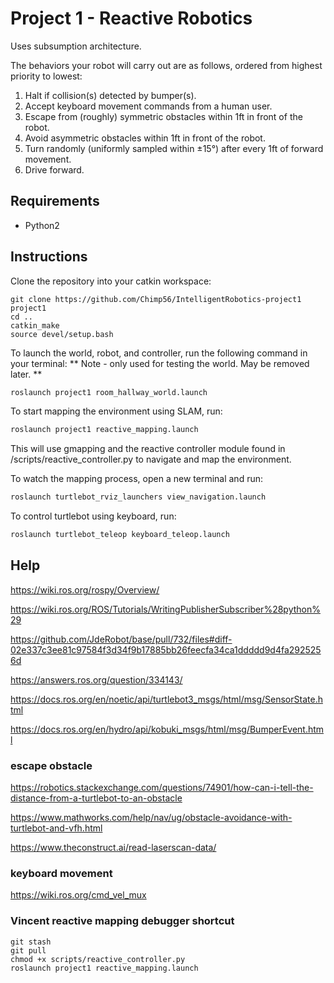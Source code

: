 # Project 1 - Reactive Robotics

Uses subsumption architecture.

The behaviors your robot will carry out are as follows, ordered from highest priority to lowest:

1. Halt if collision(s) detected by bumper(s).
2. Accept keyboard movement commands from a human user.
3. Escape from (roughly) symmetric obstacles within 1ft in front of the robot.
4. Avoid asymmetric obstacles within 1ft in front of the robot.
5. Turn randomly (uniformly sampled within ±15°) after every 1ft of forward movement.
6. Drive forward.

## Requirements
- Python2

## Instructions

Clone the repository into your catkin workspace:

```bashcd ~/catkin_ws/src
git clone https://github.com/Chimp56/IntelligentRobotics-project1 project1
cd ..
catkin_make
source devel/setup.bash
```

To launch the world, robot, and controller, run the following command in your terminal:
** Note - only used for testing the world. May be removed later. **
```bash
roslaunch project1 room_hallway_world.launch
```


To start mapping the environment using SLAM, run:

```bash
roslaunch project1 reactive_mapping.launch
```

This will use gmapping and the reactive controller module found in /scripts/reactive_controller.py to navigate and map the environment.

To watch the mapping process, open a new terminal and run:

```bash
roslaunch turtlebot_rviz_launchers view_navigation.launch
```

To control turtlebot using keyboard, run:
```bash
roslaunch turtlebot_teleop keyboard_teleop.launch
```

## Help

https://wiki.ros.org/rospy/Overview/

https://wiki.ros.org/ROS/Tutorials/WritingPublisherSubscriber%28python%29

https://github.com/JdeRobot/base/pull/732/files#diff-02e337c3ee81c97584f3d34f9b17885bb26feecfa34ca1ddddd9d4fa2925256d

https://answers.ros.org/question/334143/

https://docs.ros.org/en/noetic/api/turtlebot3_msgs/html/msg/SensorState.html

https://docs.ros.org/en/hydro/api/kobuki_msgs/html/msg/BumperEvent.html

### escape obstacle

https://robotics.stackexchange.com/questions/74901/how-can-i-tell-the-distance-from-a-turtlebot-to-an-obstacle

https://www.mathworks.com/help/nav/ug/obstacle-avoidance-with-turtlebot-and-vfh.html

https://www.theconstruct.ai/read-laserscan-data/


### keyboard movement

https://wiki.ros.org/cmd_vel_mux

### Vincent reactive mapping debugger shortcut

```
git stash
git pull
chmod +x scripts/reactive_controller.py
roslaunch project1 reactive_mapping.launch

```